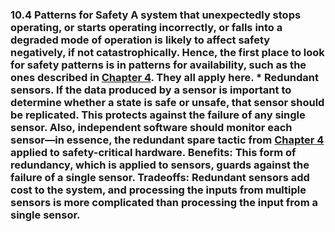 ### 10.4 Patterns for Safety A system that unexpectedly stops operating, or starts operating incorrectly, or falls into a degraded mode of operation is likely to affect safety negatively, if not catastrophically. Hence, the first place to look for safety patterns is in patterns for availability, such as the ones described in [Chapter 4](ch04.xhtml#ch04). They all apply here. *  Redundant sensors. If the data produced by a sensor is important to determine whether a state is safe or unsafe, that sensor should be replicated. This protects against the failure of any single sensor. Also, independent software should monitor each sensor—in essence, the redundant spare tactic from [Chapter 4](ch04.xhtml#ch04) applied to safety-critical hardware. Benefits: This form of redundancy, which is applied to sensors, guards against the failure of a single sensor. Tradeoffs: Redundant sensors add cost to the system, and processing the inputs from multiple sensors is more complicated than processing the input from a single sensor.